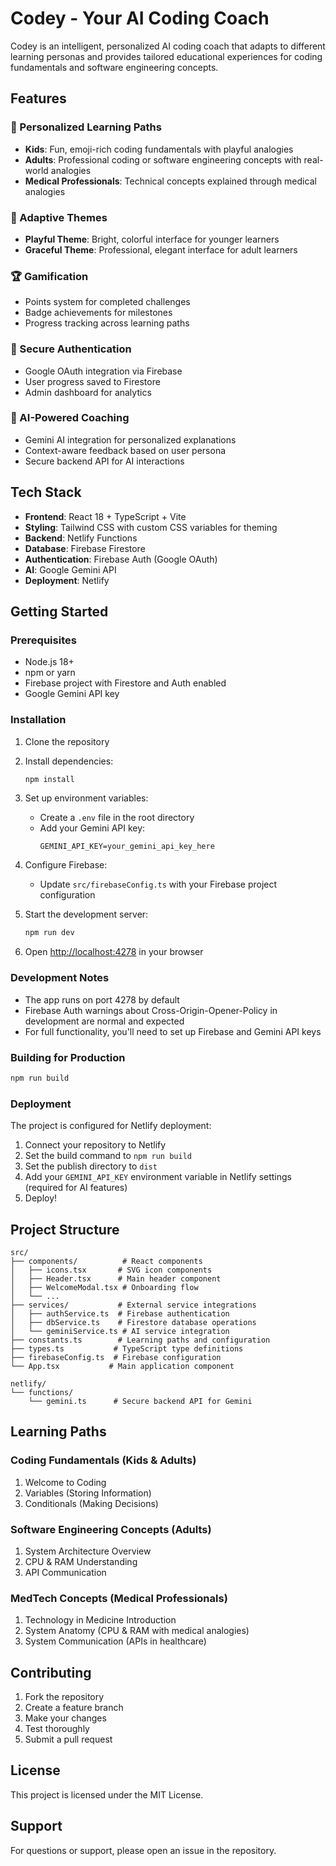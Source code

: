 # Codey - Your AI Coding Coach

Codey is an intelligent, personalized AI coding coach that adapts to different learning personas and provides tailored educational experiences for coding fundamentals and software engineering concepts.

## Features

### 🎯 Personalized Learning Paths
- **Kids**: Fun, emoji-rich coding fundamentals with playful analogies
- **Adults**: Professional coding or software engineering concepts with real-world analogies
- **Medical Professionals**: Technical concepts explained through medical analogies

### 🎨 Adaptive Themes
- **Playful Theme**: Bright, colorful interface for younger learners
- **Graceful Theme**: Professional, elegant interface for adult learners

### 🏆 Gamification
- Points system for completed challenges
- Badge achievements for milestones
- Progress tracking across learning paths

### 🔐 Secure Authentication
- Google OAuth integration via Firebase
- User progress saved to Firestore
- Admin dashboard for analytics

### 🤖 AI-Powered Coaching
- Gemini AI integration for personalized explanations
- Context-aware feedback based on user persona
- Secure backend API for AI interactions

## Tech Stack

- **Frontend**: React 18 + TypeScript + Vite
- **Styling**: Tailwind CSS with custom CSS variables for theming
- **Backend**: Netlify Functions
- **Database**: Firebase Firestore
- **Authentication**: Firebase Auth (Google OAuth)
- **AI**: Google Gemini API
- **Deployment**: Netlify

## Getting Started

### Prerequisites
- Node.js 18+ 
- npm or yarn
- Firebase project with Firestore and Auth enabled
- Google Gemini API key

### Installation

1. Clone the repository
2. Install dependencies:
   ```bash
   npm install
   ```

3. Set up environment variables:
   - Create a `.env` file in the root directory
   - Add your Gemini API key:
     ```
     GEMINI_API_KEY=your_gemini_api_key_here
     ```

4. Configure Firebase:
   - Update `src/firebaseConfig.ts` with your Firebase project configuration

5. Start the development server:
   ```bash
   npm run dev
   ```

6. Open [http://localhost:4278](http://localhost:4278) in your browser

### Development Notes

- The app runs on port 4278 by default
- Firebase Auth warnings about Cross-Origin-Opener-Policy in development are normal and expected
- For full functionality, you'll need to set up Firebase and Gemini API keys

### Building for Production

```bash
npm run build
```

### Deployment

The project is configured for Netlify deployment:

1. Connect your repository to Netlify
2. Set the build command to `npm run build`
3. Set the publish directory to `dist`
4. Add your `GEMINI_API_KEY` environment variable in Netlify settings (required for AI features)
5. Deploy!

## Project Structure

```
src/
├── components/          # React components
│   ├── icons.tsx       # SVG icon components
│   ├── Header.tsx      # Main header component
│   ├── WelcomeModal.tsx # Onboarding flow
│   └── ...
├── services/           # External service integrations
│   ├── authService.ts  # Firebase authentication
│   ├── dbService.ts    # Firestore database operations
│   └── geminiService.ts # AI service integration
├── constants.ts        # Learning paths and configuration
├── types.ts           # TypeScript type definitions
├── firebaseConfig.ts  # Firebase configuration
└── App.tsx           # Main application component

netlify/
└── functions/
    └── gemini.ts      # Secure backend API for Gemini
```

## Learning Paths

### Coding Fundamentals (Kids & Adults)
1. Welcome to Coding
2. Variables (Storing Information)
3. Conditionals (Making Decisions)

### Software Engineering Concepts (Adults)
1. System Architecture Overview
2. CPU & RAM Understanding
3. API Communication

### MedTech Concepts (Medical Professionals)
1. Technology in Medicine Introduction
2. System Anatomy (CPU & RAM with medical analogies)
3. System Communication (APIs in healthcare)

## Contributing

1. Fork the repository
2. Create a feature branch
3. Make your changes
4. Test thoroughly
5. Submit a pull request

## License

This project is licensed under the MIT License.

## Support

For questions or support, please open an issue in the repository.
